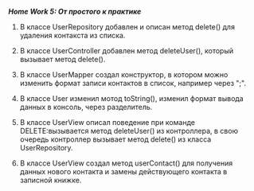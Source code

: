 ***Home Work 5: От простого к практике***

1. В классе UserRepository добавлен и описан метод delete() для удаления контакста из списка.

2. В классе UserController добавлен метод deleteUser(), который вызывает метод delete().

3. В классе UserMapper создал конструктор, в котором можно изменить формат записи контактов в список, например через ";".

4. В классе User изменил мотод toString(), изменил формат вывода данных в консоль, через разделитель.

5. В классе UserView описал поведение при команде DELETE:вызывается метод deleteUser() из контроллера, в свою очередь контроллер вызывает метод delete() из класса UserRepository.

6. В классе UserView создал метод userContact() для получения данных нового контакта и замены действующего контакта в записной книжке.
